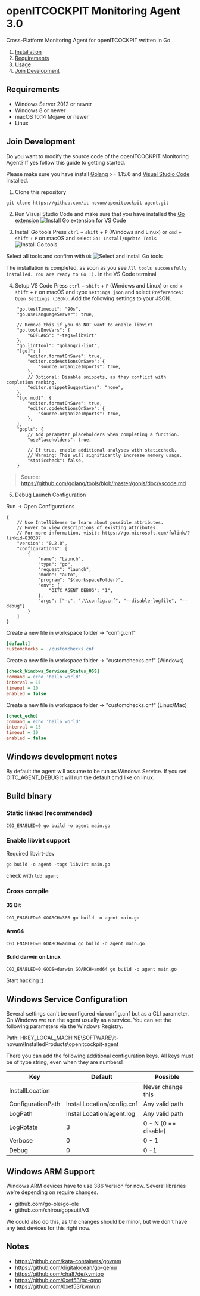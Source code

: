 # openITCOCKPIT Monitoring Agent 3.0
Cross-Platform Monitoring Agent for openITCOCKPIT written in Go

1. [Installation](#Installation)
2. [Requirements](#Requirements)
3. [Usage](#Usage)
4. [Join Development](#Join-Development)

## Requirements

- Windows Server 2012 or newer
- Windows 8 or newer
- macOS 10.14 Mojave or newer
- Linux

## Join Development

Do you want to modify the source code of the openITCOCKPIT Monitoring Agent? If yes follow this guide to getting started. 

Please make sure you have install [Golang](https://golang.org/) >= 1.15.6 and [Visual Studio Code](https://code.visualstudio.com/) installed.

1. Clone this repository
```
git clone https://github.com/it-novum/openitcockpit-agent.git
```

2. Run Visual Studio Code and make sure that you have installed the [Go extension](https://marketplace.visualstudio.com/items?itemName=golang.Go)
![Install Go extension for VS Code](docs/images/vscode_golang_ext.jpg)

3. Install Go tools
Press `ctrl` + `shift` + `P` (Windows and Linux) or `cmd` + `shift` + `P` on macOS and select `Go: Install/Update Tools`
![Install Go tools](docs/images/vscode_install_go_tools.png)

Select all tools and confirm with `Ok`
![Select and install Go tools](docs/images/vscode_install_all_go_tools.png)

The installation is completed, as soon as you see `All tools successfully installed. You are ready to Go :).` in the VS Code terminal

4. Setup VS Code
Press `ctrl` + `shift` + `P` (Windows and Linux) or `cmd` + `shift` + `P` on macOS and type `settings json` and select `Preferences: Open Settings (JSON)`.
Add the following settings to your JSON.
```JS
    "go.testTimeout": "90s",
    "go.useLanguageServer": true,
    
    // Remove this if you do NOT want to enable libvirt
    "go.toolsEnvVars": {
        "GOFLAGS": "-tags=libvirt"
    },
    "go.lintTool": "golangci-lint",
    "[go]": {
        "editor.formatOnSave": true,
        "editor.codeActionsOnSave": {
            "source.organizeImports": true,
        },
        // Optional: Disable snippets, as they conflict with completion ranking.
        "editor.snippetSuggestions": "none",
    },
    "[go.mod]": {
        "editor.formatOnSave": true,
        "editor.codeActionsOnSave": {
            "source.organizeImports": true,
        },
    },
    "gopls": {
        // Add parameter placeholders when completing a function.
        "usePlaceholders": true,

        // If true, enable additional analyses with staticcheck.
        // Warning: This will significantly increase memory usage.
        "staticcheck": false,
    }
```
> Source: https://github.com/golang/tools/blob/master/gopls/doc/vscode.md

5. Debug Launch Configuration

Run -> Open Configurations
```JS
{
    // Use IntelliSense to learn about possible attributes.
    // Hover to view descriptions of existing attributes.
    // For more information, visit: https://go.microsoft.com/fwlink/?linkid=830387
    "version": "0.2.0",
    "configurations": [
        {
            "name": "Launch",
            "type": "go",
            "request": "launch",
            "mode": "auto",
            "program": "${workspaceFolder}",
            "env": {
                "OITC_AGENT_DEBUG": "1",
            },
            "args": ["-c", ".\\config.cnf", "--disable-logfile", "--debug"]
        }
    ]
}
```

Create a new file in workspace folder -> "config.cnf"
```ini
[default]
customchecks = ./customchecks.cnf
```

Create a new file in workspace folder -> "customchecks.cnf" (Windows)

```ini
[check_Windows_Services_Status_OSS]
command = echo 'hello world'
interval = 15
timeout = 10
enabled = false
```

Create a new file in workspace folder -> "customchecks.cnf" (Linux/Mac)

```ini
[check_echo]
command = echo 'hello world'
interval = 15
timeout = 10
enabled = false
```

## Windows development notes

By default the agent will assume to be run as Windows Service. If you set OITC_AGENT_DEBUG it will run the default cmd like on linux.

## Build binary
### Static linked (recommended)
```
CGO_ENABLED=0 go build -o agent main.go
``` 

### Enable libvirt support

Required libvirt-dev

```
go build -o agent -tags libvirt main.go
```

check with `ldd agent` 

### Cross compile

#### 32 Bit
```
CGO_ENABLED=0 GOARCH=386 go build -o agent main.go
```

#### Arm64
```
CGO_ENABLED=0 GOARCH=arm64 go build -o agent main.go
```

#### Build darwin on Linux
```
CGO_ENABLED=0 GOOS=darwin GOARCH=amd64 go build -o agent main.go
```

Start hacking :)

## Windows Service Configuration

Several settings can't be configured via config.cnf but as a CLI parameter. On Windows we run the agent usually as a service. You can set the following parameters via the Windows Registry.

Path: HKEY_LOCAL_MACHINE\SOFTWARE\it-novum\InstalledProducts\openitcockpit-agent

There you can add the following additional configuration keys. All keys must be of type string, even when they are numbers!

| Key | Default | Possible|
| ----|---------| --------|
| InstallLocation |  | Never change this |
| ConfigurationPath | InstallLocation/config.cnf | Any valid path |
| LogPath | InstallLocation/agent.log | Any valid path |
| LogRotate | 3 | 0 - N (0 == disable) |
| Verbose | 0 | 0 - 1 |
| Debug | 0 | 0 -1 |

## Windows ARM Support

Windows ARM devices have to use 386 Version for now. Several libraries we're depending on require changes.

* github.com/go-ole/go-ole
* github.com/shirou/gopsutil/v3

We could also do this, as the changes should be minor, but we don't have any test devices for this right now.

## Notes
- https://github.com/kata-containers/govmm
- https://github.com/digitalocean/go-qemu
- https://github.com/cha87de/kvmtop
- https://github.com/0xef53/go-qmp
- https://github.com/0xef53/kvmrun
